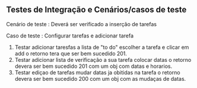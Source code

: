 ## Testes de Integração e Cenários/casos de teste

Cenário de teste : Deverá ser verificado a inserção de tarefas

Caso de teste : Configurar tarefas e adicionar tarefa

1. Testar adicionar taresfas a lista de "to do" escolher a tarefa e clicar em add o retorno tera que ser bem sucedido 201.
2. Testar adicionar lista de verificação a sua tarefa colocar datas o retorno devera ser bem sucedido 201 com um obj com datas e horarios.
3. Testar ediçao de tarefas mudar datas ja obitidas na tarefa o retorno devera ser bem sucedido 200 com um obj com as mudaças de datas.
